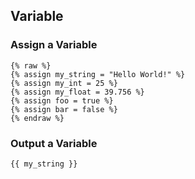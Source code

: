 ## Variable

### Assign a Variable
```liquid
{% raw %}
{% assign my_string = "Hello World!" %}
{% assign my_int = 25 %}
{% assign my_float = 39.756 %}
{% assign foo = true %}
{% assign bar = false %}
{% endraw %}
```

### Output a Variable
```liquid
{{ my_string }}
```
